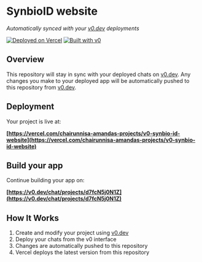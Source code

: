 # SynbioID website

*Automatically synced with your [v0.dev](https://v0.dev) deployments*

[![Deployed on Vercel](https://img.shields.io/badge/Deployed%20on-Vercel-black?style=for-the-badge&logo=vercel)](https://vercel.com/chairunnisa-amandas-projects/v0-synbio-id-website)
[![Built with v0](https://img.shields.io/badge/Built%20with-v0.dev-black?style=for-the-badge)](https://v0.dev/chat/projects/d7fcN5j0N1Z)

## Overview

This repository will stay in sync with your deployed chats on [v0.dev](https://v0.dev).
Any changes you make to your deployed app will be automatically pushed to this repository from [v0.dev](https://v0.dev).

## Deployment

Your project is live at:

**[https://vercel.com/chairunnisa-amandas-projects/v0-synbio-id-website](https://vercel.com/chairunnisa-amandas-projects/v0-synbio-id-website)**

## Build your app

Continue building your app on:

**[https://v0.dev/chat/projects/d7fcN5j0N1Z](https://v0.dev/chat/projects/d7fcN5j0N1Z)**

## How It Works

1. Create and modify your project using [v0.dev](https://v0.dev)
2. Deploy your chats from the v0 interface
3. Changes are automatically pushed to this repository
4. Vercel deploys the latest version from this repository